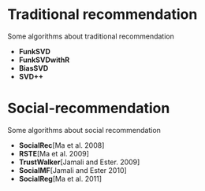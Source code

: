 # Traditional recommendation
Some algorithms about traditional recommendation

* **FunkSVD**
* **FunkSVDwithR**
* **BiasSVD**
* **SVD++**
# Social-recommendation
Some algorithms about social recommendation

* **SocialRec**[Ma et al. 2008]
* **RSTE**[Ma et al. 2009]
* **TrustWalker**[Jamali and Ester. 2009]
* **SocialMF**[Jamali and Ester 2010]
* **SocialReg**[Ma et al. 2011]

